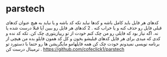 # parstech

کدهای هر فایل باید کامل باشه و کدها نباید تکه کد باشه و یا نباید به هیچ عنوان کدهای قبلی فایل رو حذف کنه و یا خراب کنه . 
2 کدهای هر فایل رو ببین آیا قبلا درست شده یا نه.
اگه نیاز بود که فایلی رو من چک کنم خودت از تو ریپازیتوری چک کن.
تکه کد نده و کدی که میدی برای هر فایل کدهای قبلیشو بخون و کل کد همون فایلو بده
من هیچی از برنامه نویسی نمیدونم خودت چک کن همه فایلهامو
مایگریشن ها رو حتما با دستورد تو ترمینال درست کن .
https://github.com/cofeclick1/parstech
